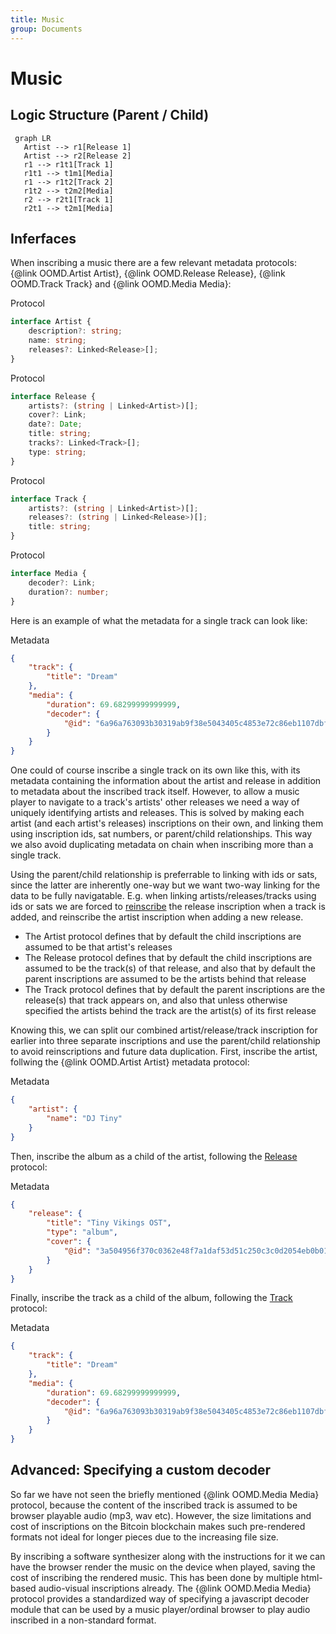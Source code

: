 ```yaml
---
title: Music
group: Documents
---
```

# Music

## Logic Structure (Parent / Child)

```mermaid
 graph LR
   Artist --> r1[Release 1]
   Artist --> r2[Release 2]
   r1 --> r1t1[Track 1]
   r1t1 --> t1m1[Media]
   r1 --> r1t2[Track 2]
   r1t2 --> t2m2[Media]
   r2 --> r2t1[Track 1]
   r2t1 --> t2m1[Media]
```

## Inferfaces
When inscribing a music there are a few relevant metadata protocols: {@link OOMD.Artist Artist}, {@link OOMD.Release Release}, {@link OOMD.Track Track} and {@link OOMD.Media Media}:

Protocol
```ts
interface Artist {
    description?: string;
    name: string;
    releases?: Linked<Release>[];
}
```

Protocol
```ts
interface Release {
    artists?: (string | Linked<Artist>)[];
    cover?: Link;
    date?: Date;
    title: string;
    tracks?: Linked<Track>[];
    type: string;
}
```

Protocol
```ts
interface Track {
    artists?: (string | Linked<Artist>)[];
    releases?: (string | Linked<Release>)[];
    title: string;
}
```

Protocol
```ts
interface Media {
    decoder?: Link;
    duration?: number;
}
```

Here is an example of what the metadata for a single track can look like:

Metadata
```json
{
    "track": {
        "title": "Dream"
    },
    "media": {
        "duration": 69.68299999999999,
        "decoder": {
            "@id": "6a96a763093b30319ab9f38e5043405c4853e72c86eb1107dbf92f68e64d7cb5i0"
        }
    }
}
```

One could of course inscribe a single track on its own like this, with its metadata containing the information about the artist and release in addition to metadata about the inscribed track itself. However, to allow a music player to navigate to a track's artists' other releases we need a way of uniquely identifying artists and releases. This is solved by making each artist (and each artist's releases) inscriptions on their own, and linking them using inscription ids, sat numbers, or parent/child relationships. This way we also avoid duplicating metadata on chain when inscribing more than a single track.

Using the parent/child relationship is preferrable to linking with ids or sats, since the latter are inherently one-way but we want two-way linking for the data to be fully navigatable. E.g. when linking artists/releases/tracks using ids or sats we are forced to [reinscribe](#versioning) the release inscription when a track is added, and reinscribe the artist inscription when adding a new release.

- The Artist protocol defines that by default the child inscriptions are assumed to be that artist's releases
- The Release protocol defines that by default the child inscriptions are assumed to be the track(s) of that release, and also that by default the parent inscriptions are assumed to be the artists behind that release
- The Track protocol defines that by default the parent inscriptions are the release(s) that track appears on, and also that unless otherwise specified the artists behind the track are the artist(s) of its first release

Knowing this, we can split our combined artist/release/track inscription for earlier into three separate inscriptions and use the parent/child relationship to avoid reinscriptions and future data duplication. First, inscribe the artist, follwing the {@link OOMD.Artist Artist} metadata protocol:

Metadata
```json
{
    "artist": {
        "name": "DJ Tiny"
    }
}
```

Then, inscribe the album as a child of the artist, following the [Release]() protocol:

Metadata
```json
{
    "release": {
        "title": "Tiny Vikings OST",
        "type": "album",
        "cover": {
            "@id": "3a504956f370c0362e48f7a1daf53d51c250c3c0d2054eb0b018d60caad0be77i0"
        }
    }
}
```

Finally, inscribe the track as a child of the album, following the [Track]() protocol:

Metadata
```json
{
    "track": {
        "title": "Dream"
    },
    "media": {
        "duration": 69.68299999999999,
        "decoder": {
            "@id": "6a96a763093b30319ab9f38e5043405c4853e72c86eb1107dbf92f68e64d7cb5i0"
        }
    }
}
```

## Advanced: Specifying a custom decoder

So far we have not seen the briefly mentioned {@link OOMD.Media Media} protocol, because the content of the inscribed track is assumed to be browser playable audio (mp3, wav etc). However, the size limitations and cost of inscriptions on the Bitcoin blockchain makes such pre-rendered formats not ideal for longer pieces due to the increasing file size.

By inscribing a software synthesizer along with the instructions for it we can have the browser render the music on the device when played, saving the cost of inscribing the rendered music. This has been done by multiple html-based audio-visual inscriptions already. The {@link OOMD.Media Media} protocol provides a standardized way of specifying a javascript decoder module that can be used by a music player/ordinal browser to play audio inscribed in a non-standard format. 
